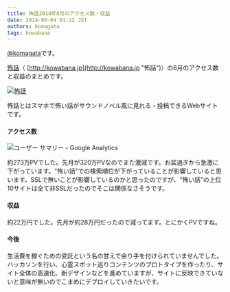 ```yaml
---
title: 怖話2014年8月のアクセス数・収益
date: 2014-09-04 01:22 JST
authors: komagata
tags: kowabana
---
```

 [@komagata](http://twitter.com/komagata)です。

 [怖話](http://kowabana.jp "怖話")（ [http://kowabana.jp](http://kowabana.jp "怖話")）の8月のアクセス数と収益のまとめです。

[![怖話](https://lh4.googleusercontent.com/-8-pkth8ETpA/UYjg32awOAI/AAAAAAAADKg/0h8DP9Cg4CQ/s400/Screen%2520Shot%25202013-05-07%2520at%25208.08.34%2520PM.png)](http://kowabana.jp)

怖話とはスマホで怖い話がサウンドノベル風に見れる・投稿できるWebサイトです。

#### アクセス数

![ユーザー サマリー - Google Analytics](http://i.gyazo.com/e65d6ab7e0c391420533ff039f28e2d4.png)

約273万PVでした。先月が320万PVなのでまた激減です。お盆過ぎから急激に下がっています。"怖い話"での検索順位が下がっていることが影響していると思います。SSLで無いことが影響しているのかと思ったのですが、"怖い話"の上位10サイトは全て非SSLだったのでそこは関係なさそうです。

#### 収益

約22万円でした。先月が約28万円だったので減ってます。とにかくPVですね。

#### 今後

生活費を稼ぐための受託という名の甘えで余り手を付けられていませんでした。ハッカソンを行い、心霊スポット巡りコンテンツのプロトタイプを作ったり、サイト全体の高速化、新デザインなどを進めていますが、サイトに反映できていないと意味が無いのでこまめにデプロイしていきたいです。
